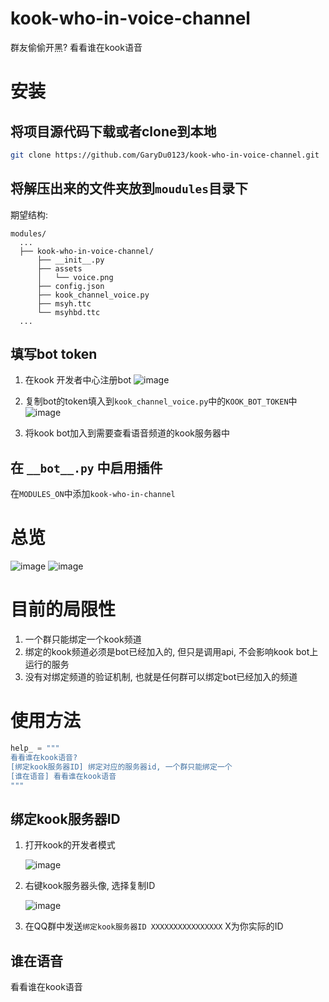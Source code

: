 # kook-who-in-voice-channel

群友偷偷开黑? 看看谁在kook语音



# 安装

## 将项目源代码下载或者clone到本地

```bash
git clone https://github.com/GaryDu0123/kook-who-in-voice-channel.git
```

## 将解压出来的文件夹放到`moudules`目录下

期望结构: 

```text
modules/
  ...
  ├── kook-who-in-voice-channel/                            
      ├── __init__.py                          
      ├── assets                               
      │   └── voice.png                        
      ├── config.json
      ├── kook_channel_voice.py
      ├── msyh.ttc
      └── msyhbd.ttc
  ...
```

## 填写bot token

1. 在kook 开发者中心注册bot
  ![image](https://github.com/GaryDu0123/kook-who-in-voice-channel/assets/66729711/f3c31d4b-fab5-4b7f-978c-9195f0bde856)


2. 复制bot的token填入到`kook_channel_voice.py`中的`KOOK_BOT_TOKEN`中
  ![image](https://github.com/GaryDu0123/kook-who-in-voice-channel/assets/66729711/ea0d081c-6688-422a-b322-3c12e449c6ea)

3. 将kook bot加入到需要查看语音频道的kook服务器中

## 在 `__bot__.py` 中启用插件


在`MODULES_ON`中添加`kook-who-in-channel`

# 总览

  ![image](https://github.com/GaryDu0123/kook-who-in-voice-channel/assets/66729711/c2828c70-ab89-4263-883a-916c8689a352)
  ![image](https://github.com/GaryDu0123/kook-who-in-voice-channel/assets/66729711/61b3895a-ffe6-46fe-b7af-36e8fc4ce80b)


# 目前的局限性

1. 一个群只能绑定一个kook频道
2. 绑定的kook频道必须是bot已经加入的, 但只是调用api, 不会影响kook bot上运行的服务
3. 没有对绑定频道的验证机制, 也就是任何群可以绑定bot已经加入的频道

# 使用方法

```python
help_ = """
看看谁在kook语音?
[绑定kook服务器ID] 绑定对应的服务器id, 一个群只能绑定一个
[谁在语音] 看看谁在kook语音
"""
```

## 绑定kook服务器ID

1. 打开kook的开发者模式
   
   ![image](https://github.com/GaryDu0123/kook-who-in-voice-channel/assets/66729711/b9beab43-1571-4aee-a664-138f1ce5a3ee)
   
3. 右键kook服务器头像, 选择复制ID
   
   ![image](https://github.com/GaryDu0123/kook-who-in-voice-channel/assets/66729711/1f179274-693f-4837-9bb3-447f0a6cc0ec)

   
5. 在QQ群中发送`绑定kook服务器ID XXXXXXXXXXXXXXXX` X为你实际的ID

## 谁在语音

看看谁在kook语音
